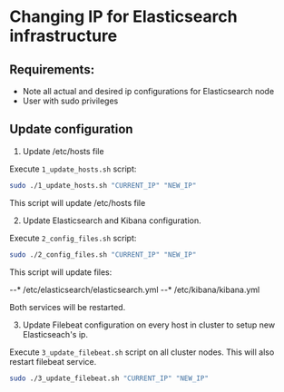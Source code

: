 # Changing IP for Elasticsearch infrastructure

## Requirements:

- Note all actual and desired ip configurations for Elasticsearch node
- User with sudo privileges

## Update configuration

1. Update /etc/hosts file

Execute `1_update_hosts.sh` script:

  ```bash
  sudo ./1_update_hosts.sh "CURRENT_IP" "NEW_IP"
  ```

  This script will update /etc/hosts file

2. Update Elasticsearch and Kibana configuration.

Execute `2_config_files.sh` script:

```bash
sudo ./2_config_files.sh "CURRENT_IP" "NEW_IP"
```

This script will update files:

--* /etc/elasticsearch/elasticsearch.yml
--* /etc/kibana/kibana.yml

Both services will be restarted.

3. Update Filebeat configuration on every host in cluster to setup new Elasticseach's ip.

 Execute `3_update_filebeat.sh` script on all cluster nodes.
 This will also restart filebeat service.

```bash
sudo ./3_update_filebeat.sh "CURRENT_IP" "NEW_IP"
```

